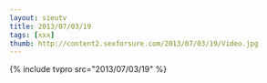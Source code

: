 ```yaml
--- 
layout: sieutv
title: 2013/07/03/19
tags: [xxx]
thumb: http://content2.sexforsure.com/2013/07/03/19/Video.jpg
---
```

{% include tvpro src="2013/07/03/19" %} 
